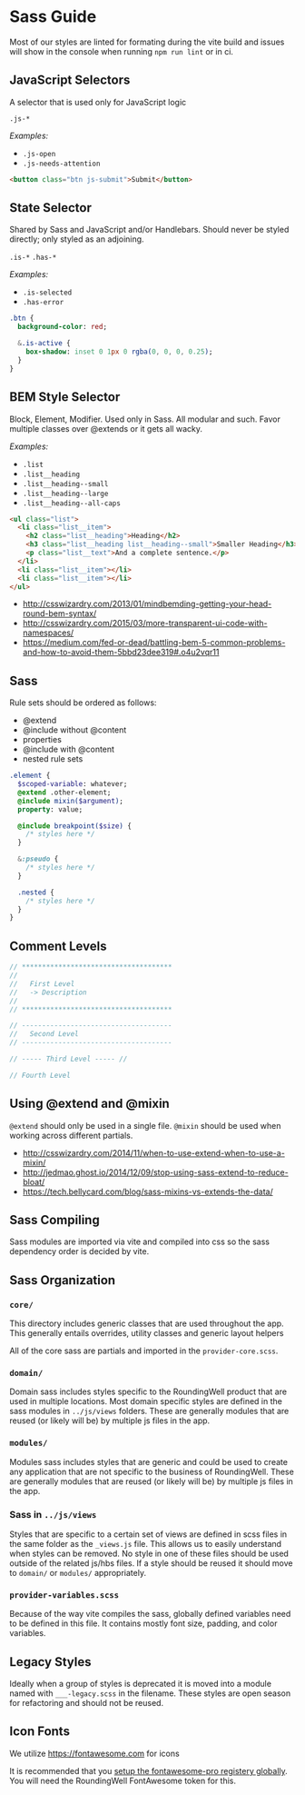 # Sass Guide

Most of our styles are linted for formating during the vite build and issues will show in the console when running `npm run lint` or in ci.

## JavaScript Selectors

A selector that is used only for JavaScript logic

`.js-*`

_Examples:_
* `.js-open`
* `.js-needs-attention`

```html
<button class="btn js-submit">Submit</button>
```

## State Selector

Shared by Sass and JavaScript and/or Handlebars. Should never be styled directly; only styled as an adjoining.

`.is-*`
`.has-*`

_Examples:_
* `.is-selected`
* `.has-error`

```sass
.btn {
  background-color: red;

  &.is-active {
    box-shadow: inset 0 1px 0 rgba(0, 0, 0, 0.25);
  }
}
```

## BEM Style Selector

Block, Element, Modifier. Used only in Sass. All modular and such. Favor multiple classes over @extends or it gets all wacky.

_Examples:_
* `.list`
* `.list__heading`
* `.list__heading--small`
* `.list__heading--large`
* `.list__heading--all-caps`


```html
<ul class="list">
  <li class="list__item">
    <h2 class="list__heading">Heading</h2>
    <h3 class="list__heading list__heading--small">Smaller Heading</h3>
    <p class="list__text">And a complete sentence.</p>
  </li>
  <li class="list__item"></li>
  <li class="list__item"></li>
</ul>
```

* http://csswizardry.com/2013/01/mindbemding-getting-your-head-round-bem-syntax/
* http://csswizardry.com/2015/03/more-transparent-ui-code-with-namespaces/
* https://medium.com/fed-or-dead/battling-bem-5-common-problems-and-how-to-avoid-them-5bbd23dee319#.o4u2vqr11

## Sass

Rule sets should be ordered as follows:

* @extend
* @include without @content
* properties
* @include with @content
* nested rule sets


```sass
.element {
  $scoped-variable: whatever;
  @extend .other-element;
  @include mixin($argument);
  property: value;

  @include breakpoint($size) {
    /* styles here */
  }

  &:pseudo {
    /* styles here */
  }

  .nested {
    /* styles here */
  }
}
```

## Comment Levels
```sass
// *************************************
//
//   First Level
//   -> Description
//
// *************************************

// -------------------------------------
//   Second Level
// -------------------------------------

// ----- Third Level ----- //

// Fourth Level
```

## Using @extend and @mixin
`@extend` should only be used in a single file. `@mixin` should be used when working across different partials.

* http://csswizardry.com/2014/11/when-to-use-extend-when-to-use-a-mixin/
* http://jedmao.ghost.io/2014/12/09/stop-using-sass-extend-to-reduce-bloat/
* https://tech.bellycard.com/blog/sass-mixins-vs-extends-the-data/

## Sass Compiling

Sass modules are imported via vite and compiled into css so the sass dependency order is decided by vite.

## Sass Organization

### `core/`

This directory includes generic classes that are used throughout the app.
This generally entails overrides, utility classes and generic layout helpers

All of the core sass are partials and imported in the `provider-core.scss`.

### `domain/`

Domain sass includes styles specific to the RoundingWell product that are used in multiple locations.
Most domain specific styles are defined in the sass modules in `../js/views` folders.
These are generally modules that are reused (or likely will be) by multiple js files in the app.

### `modules/`

Modules sass includes styles that are generic and could be used to create any application that are not specific to the business of RoundingWell.
These are generally modules that are reused (or likely will be) by multiple js files in the app.

### Sass in `../js/views`

Styles that are specific to a certain set of views are defined in scss files in the same folder as the `_views.js` file.
This allows us to easily understand when styles can be removed. No style in one of these files should be used outside of
the related js/hbs files. If a style should be reused it should move to `domain/` or `modules/` appropriately.

### `provider-variables.scss`

Because of the way vite compiles the sass, globally defined variables need to be defined in this file.
It contains mostly font size, padding, and color variables.

## Legacy Styles

Ideally when a group of styles is deprecated it is moved into a module named with `___-legacy.scss` in the filename.
These styles are open season for refactoring and should not be reused.

## Icon Fonts

We utilize https://fontawesome.com for icons

It is recommended that you [setup the fontawesome-pro registery globally](https://fontawesome.com/how-to-use/on-the-web/setup/using-package-managers#installing-pro).
You will need the RoundingWell FontAwesome token for this.
